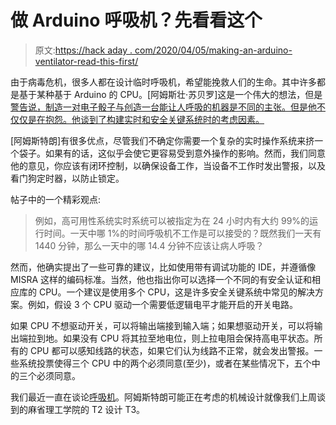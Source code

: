 # 做 Arduino 呼吸机？先看看这个

> 原文:[https://hack aday . com/2020/04/05/making-an-arduino-ventilator-read-this-first/](https://hackaday.com/2020/04/05/making-an-arduino-ventilator-read-this-first/)

由于病毒危机，很多人都在设计临时呼吸机，希望能挽救人们的生命。其中许多都是基于某种基于 Arduino 的 CPU。[阿姆斯壮·苏贝罗]这是一个伟大的想法，但是[警告说，制造一对电子骰子与创造一台能让人呼吸的机器是不同的主张。但是他不仅仅是在抱怨。他谈到了构建实时和安全关键系统时的考虑因素。](https://www.freecodecamp.org/news/programming-the-electronics-for-covid-19-ventilators/)

[阿姆斯特朗]有很多优点，尽管我们不确定你需要一个复杂的实时操作系统来挤一个袋子。如果有的话，这似乎会使它更容易受到意外操作的影响。然而，我们同意他的意见，你应该有闭环控制，以确保设备工作，当设备不工作时发出警报，以及看门狗定时器，以防止锁定。

帖子中的一个精彩观点:

> 例如，高可用性系统实时系统可以被指定为在 24 小时内有大约 99%的运行时间。一天中哪 1%的时间呼吸机不工作是可以接受的？既然我们一天有 1440 分钟，那么一天中的哪 14.4 分钟不应该让病人呼吸？

然而，他确实提出了一些可靠的建议，比如使用带有调试功能的 IDE，并遵循像 MISRA 这样的编码标准。当然，他也指出你可以选择一个不同的有安全认证和相应库的 CPU。一个建议是使用多个 CPU，这是许多安全关键系统中常见的解决方案。例如，假设 3 个 CPU 驱动一个需要低逻辑电平才能开启的开关电路。

如果 CPU 不想驱动开关，可以将输出端接到输入端；如果想驱动开关，可以将输出端拉到地。如果没有 CPU 将其拉至地电位，则上拉电阻会保持高电平状态。所有的 CPU 都可以感知线路的状态，如果它们认为线路不正常，就会发出警报。一些系统投票使得三个 CPU 中的两个必须同意(至少)，或者在某些情况下，五个中的三个必须同意。

我们最近一直在谈论[呼吸机](https://hackaday.com/2020/03/25/ventilators-101-what-they-do-and-how-they-work/)。阿姆斯特朗可能正在考虑的机械设计就像我们上周谈到的麻省理工学院的 T2 设计 T3。
